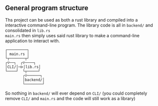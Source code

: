 ## General program structure
Ths project can be used as both a rust library and compiled into a interactive command-line program. The library code is all in `backend/` and consolidated in `lib.rs`\
`main.rs` then simply uses said rust library to make a command-line application to interact with.
```
┌─────────┐     
│ main.rs │     
└┬───────┬┘     
┌▽──┐  ┌▽────┐
│CLI/│─ᐅ│lib.rs│
└────┘  └┬─────┘
        ┌▽──────┐    
        │backend/│    
        └────────┘    
```
So nothing in `backend/` will ever depend on `CLI/` (you could completely remove `CLI/` and `main.rs` and the code will still work as a library)